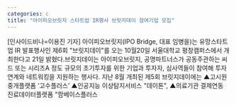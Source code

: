 ```yaml
---
categories: c
title: "아이피오브릿지 스타트업 IR행사 브릿지데이 참여기업 모집"
---
```

[인사이드비나=이용진 기자] 아이피오브릿지(IPO Bridge, 대표 임병을)는 유망스타트업 IR 발표행사인 제6회 "브릿지데이"를 오는 10월20일 서울대학교 평창캠퍼스에서 개최한다고 21일 밝혔다.브릿지데이는 아이피오브릿지, 공명파트너스가 공동주관하는 씨드 또는 시리즈A 정도 규모의 초기투자를 위한 기업과 투자자, 심사역들이 참여해 투자연계와 네트워킹을 지원하는 행사다. 지난 8월 개최된 제5회 브릿지데이에는 ▲고시원중개플랫폼 ‘고수플러스’ ▲인공지능 이상탐지서비스 "데이톤", ▲의료기관 결제연동 진료데이터플랫폼 "팜베이스플러스